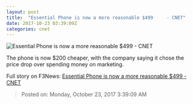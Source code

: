 ```yaml
---
layout: post
title:  "Essential Phone is now a more reasonable $499     - CNET"
date: 2017-10-23 03:39:09Z
categories: cnet
---
```


![Essential Phone is now a more reasonable $499     - CNET](https://cnet2.cbsistatic.com/img/EEkw6BUvt_BUNFIZaoJ0uJMC4wY=/670x503/2017/09/08/3d3628b0-109b-49c2-b4f1-0cd3d384b631/essential-phone-6976-023-centered.jpg)

The phone is now $200 cheaper, with the company saying it chose the price drop over spending money on marketing.


Full story on F3News: [Essential Phone is now a more reasonable $499     - CNET](http://www.f3nws.com/n/YHWscD)

> Posted on: Monday, October 23, 2017 3:39:09 AM
